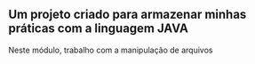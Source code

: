## Um projeto criado para armazenar minhas práticas com a linguagem JAVA 
Neste módulo, trabalho com a manipulação de arquivos

